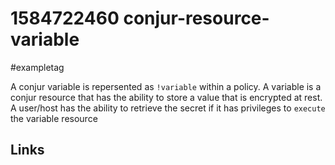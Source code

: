 # 1584722460 conjur-resource-variable
#exampletag

A conjur variable is repersented as `!variable` within a policy. A variable is a conjur resource that has the ability to store a value that is encrypted at rest.
A user/host has the ability to retrieve the secret if it has privileges to `execute` the variable resource

## Links
